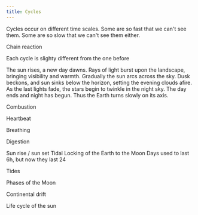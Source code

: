 ```yaml
---
title: Cycles
---
```


Cycles occur on different time scales.  Some are so fast that we can't see them.  Some are so slow that we can't see them either.

Chain reaction

Each cycle is slighty different from the one before




The sun rises, a new day dawns.  Rays of light burst upon the landscape, bringing visibility and warmth.  Gradually the sun arcs across the sky.  Dusk beckons, and sun sinks below the horizon, setting the evening clouds afire.  As the last lights fade, the stars begin to twinkle in the night sky.  The day ends and night has begun.  Thus the Earth turns slowly on its axis.

Combustion

Heartbeat

Breathing

Digestion


Sun rise / sun set
Tidal Locking of the Earth to the Moon
Days used to last 6h, but now they last 24


Tides

Phases of the Moon

Continental drift





Life cycle of the sun
